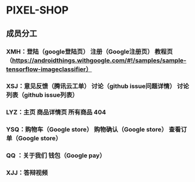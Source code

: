 # PIXEL-SHOP
## 成员分工
### XMH：登陆（google登陆页）  注册（Google注册页）  教程页（https://androidthings.withgoogle.com/#!/samples/sample-tensorflow-imageclassifier）
### XSJ：意见反馈（腾讯云工单）  讨论（github issue问题详情）  讨论列表（github issue列表）
### LYZ：主页  商品详情页  所有商品  404
### YSQ：购物车（Google store）  购物确认（Google store）  查看订单（Google store）
### QQ ：关于我们 钱包（Google pay）
### XJJ：答辩视频
